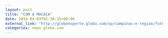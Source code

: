 ```yaml
---
layout: post
title: "COM A MACACA"
date: 2018-04-03T01:30:15+00:00
external_link: "http://globoesporte.globo.com/sp/campinas-e-regiao/futebol/campeonato-paulista/jogo/02-04-2018/ponte-preta-mirassol/"
categories: news globo.com
---
```

